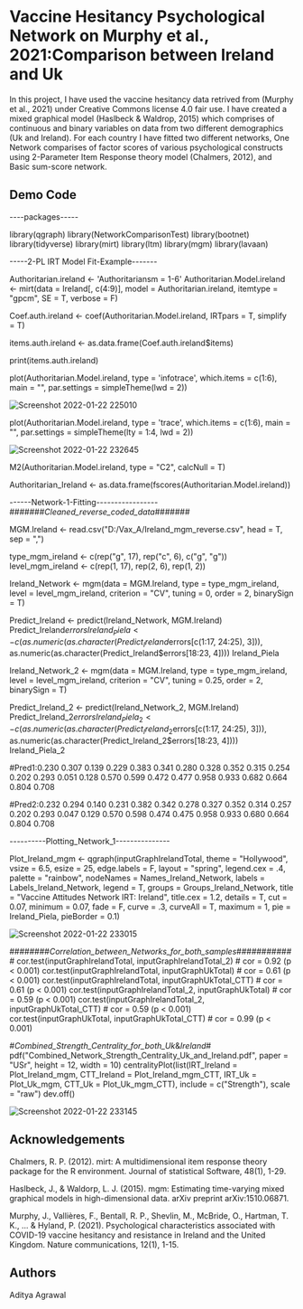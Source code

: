 # Vaccine Hesitancy Psychological Network on Murphy et al., 2021:Comparison between Ireland and Uk
In this project, I have used the vaccine hesitancy data retrived from (Murphy et al., 2021) under Creative Commons license 4.0 fair use. I have 
created a mixed graphical model (Haslbeck & Waldrop, 2015) which comprises of continuous and binary variables on data from two different demographics (Uk and Ireland). 
For each country I have fitted two different networks, One Network comparises of factor scores of various 
psychological constructs using 2-Parameter Item Response theory model (Chalmers, 2012), and Basic sum-score network. 


## Demo Code


----packages-----

library(qgraph)
library(NetworkComparisonTest)
library(bootnet)
library(tidyverse)
library(mirt)
library(ltm)
library(mgm)
library(lavaan)

-----2-PL IRT Model Fit-Example------- 

Authoritarian.ireland <- 'Authoritariansm = 1-6'
Authoritarian.Model.ireland <- mirt(data = Ireland[, c(4:9)], model = Authoritarian.ireland, 
                                    itemtype = "gpcm", SE = T, verbose = F)

Coef.auth.ireland <- coef(Authoritarian.Model.ireland, IRTpars = T, simplify = T)

items.auth.ireland <- as.data.frame(Coef.auth.ireland$items)

print(items.auth.ireland)

plot(Authoritarian.Model.ireland, type = 'infotrace', which.items = c(1:6), 
     main = "", par.settings = simpleTheme(lwd = 2))
     
![Screenshot 2022-01-22 225010](https://user-images.githubusercontent.com/96023170/150649981-388d2325-0c75-4bde-8322-b5115b56c1fb.png)

plot(Authoritarian.Model.ireland, type = 'trace', which.items = c(1:6), 
     main = "", par.settings = simpleTheme(lty = 1:4, lwd = 2))

![Screenshot 2022-01-22 232645](https://user-images.githubusercontent.com/96023170/150650083-372897d5-45a4-4591-9fe0-9b36756a8367.png)

M2(Authoritarian.Model.ireland, type = "C2", calcNull = T)

Authoritarian_Ireland <- as.data.frame(fscores(Authoritarian.Model.ireland))

------Network-1-Fitting-----------------
#######_Cleaned_reverse_coded_data_#######

MGM.Ireland <- read.csv("D:/Vax_A/Ireland_mgm_reverse.csv", head = T, sep = ",")

type_mgm_ireland <- c(rep("g", 17), rep("c", 6), c("g", "g"))
level_mgm_ireland <- c(rep(1, 17), rep(2, 6), rep(1, 2))


Ireland_Network <- mgm(data = MGM.Ireland, 
                              type = type_mgm_ireland, 
                              level = level_mgm_ireland, 
                              criterion = "CV", 
                              tuning = 0, 
                       order = 2, binarySign = T)


Predict_Ireland <- predict(Ireland_Network, MGM.Ireland)
Predict_Ireland$errors
Ireland_Piela <- c(as.numeric(as.character(Predict_Ireland$errors[c(1:17, 24:25), 3])),
                   as.numeric(as.character(Predict_Ireland$errors[18:23, 4])))
Ireland_Piela


Ireland_Network_2 <- mgm(data = MGM.Ireland, 
                       type = type_mgm_ireland, 
                       level = level_mgm_ireland, 
                       criterion = "CV", 
                       tuning = 0.25, order = 2, binarySign = T)

Predict_Ireland_2 <- predict(Ireland_Network_2, MGM.Ireland)
Predict_Ireland_2$errors
Ireland_Piela_2 <- c(as.numeric(as.character(Predict_Ireland_2$errors[c(1:17, 24:25), 3])), 
                         as.numeric(as.character(Predict_Ireland_2$errors[18:23, 4])))
Ireland_Piela_2

#Pred1:0.230 0.307 0.139 0.229 0.383 0.341 0.280 0.328 0.352 0.315 0.254 0.202 0.293 0.051 0.128 0.570 0.599 0.472 0.477 0.958 0.933 0.682 0.664 0.804 0.708

#Pred2:0.232 0.294 0.140 0.231 0.382 0.342 0.278 0.327 0.352 0.314 0.257 0.202 0.293 0.047 0.129 0.570 0.598 0.474 0.475 0.958 0.933 0.680 0.664 0.804 0.708

----------Plotting_Network_1---------------

Plot_Ireland_mgm <- qgraph(inputGraphIrelandTotal, 
                           theme = "Hollywood", 
                           vsize = 6.5, 
                           esize = 25, 
                           edge.labels = F,
                           layout = "spring", 
                           legend.cex = .4,
                           palette = "rainbow",
                           nodeNames = Names_Ireland_Network,
                           labels = Labels_Ireland_Network,
                           legend = T,
                           groups = Groups_Ireland_Network,
                           title = "Vaccine Attitudes Network IRT: Ireland",
                           title.cex = 1.2,
                           details = T,
                           cut = 0.07, minimum = 0.07, fade = F, curve = .3, 
                           curveAll = T, maximum = 1,
                           pie = Ireland_Piela, pieBorder = 0.1)

![Screenshot 2022-01-22 233015](https://user-images.githubusercontent.com/96023170/150650193-ff79befa-b13c-49ea-b1b3-1d79acdcc0a6.png)

########_Correlation_between_Networks_for_both_samples_############
cor.test(inputGraphIrelandTotal, inputGraphIrelandTotal_2) # cor = 0.92 (p < 0.001) 
cor.test(inputGraphIrelandTotal, inputGraphUkTotal) # cor = 0.61 (p < 0.001)
cor.test(inputGraphIrelandTotal, inputGraphUkTotal_CTT) # cor = 0.61 (p < 0.001)
cor.test(inputGraphIrelandTotal_2, inputGraphUkTotal) # cor = 0.59 (p < 0.001)
cor.test(inputGraphIrelandTotal_2, inputGraphUkTotal_CTT) # cor = 0.59 (p < 0.001)
cor.test(inputGraphUkTotal, inputGraphUkTotal_CTT) # cor = 0.99 (p < 0.001)

#_Combined_Strength_Centrality_for_both_Uk_&_Ireland_# 
pdf("Combined_Network_Strength_Centrality_Uk_and_Ireland.pdf", paper = "USr", height = 12, width = 10)
centralityPlot(list(IRT_Ireland = Plot_Ireland_mgm, CTT_Ireland = Plot_Ireland_mgm_CTT, 
                    IRT_Uk = Plot_Uk_mgm, CTT_Uk = Plot_Uk_mgm_CTT), include = c("Strength"), scale = "raw")
dev.off()

![Screenshot 2022-01-22 233145](https://user-images.githubusercontent.com/96023170/150650255-10d5c621-d9da-45f3-9424-54cf8516d6e2.png)

## Acknowledgements
Chalmers, R. P. (2012). mirt: A multidimensional item response theory package for the R environment. Journal of statistical Software, 48(1), 1-29.

Haslbeck, J., & Waldorp, L. J. (2015). mgm: Estimating time-varying mixed graphical models in high-dimensional data. arXiv preprint arXiv:1510.06871.

Murphy, J., Vallières, F., Bentall, R. P., Shevlin, M., McBride, O., Hartman, T. K., ... & Hyland, P. (2021). Psychological characteristics associated with COVID-19 vaccine hesitancy and resistance in Ireland and the United Kingdom. Nature communications, 12(1), 1-15.





## Authors

Aditya Agrawal
